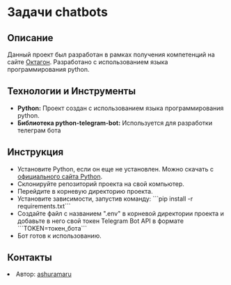 <body>
    <h1>Задачи chatbots</h1>
    <h2>Описание</h2>
    <p>Данный проект был разработан в рамках получения компетенций на сайте <a href="https://students.forus.ru/">Октагон</a>. Разработано с использованием языка программирования python.</p>
      <h2>Технологии и Инструменты</h2>
    <ul>
        <li><strong>Python:</strong> Проект создан с использованием языка программирования python.</li>
        <li><strong>Библиотека python-telegram-bot:</strong> Используется для разработки телеграм бота</li>
    </ul>
      <h2>Инструкция</h2>
    <ul>
        <li>Установите Python, если он еще не установлен. Можно скачать с <a href="https://www.python.org/downloads/">официального сайта Python</a>.</li>
        <li>Склонируйте репозиторий проекта на свой компьютер.</li>
        <li>Перейдите в корневую директорию проекта.</li>
        <li>Установите зависимости, запустив команду:
            ```pip install -r requirements.txt```
        </li>
        <li>Создайте файл с названием ".env" в корневой директории проекта и добавьте в него свой токен Telegram Bot API в формате 
            ```TOKEN=токен_бота```</li>
        <li>Бот готов к использованию.</li>
    </ul>
    <h2>Контакты</h2>
    <li>Автор: <a href="https://github.com/Ashurumaru/">ashuramaru</a></li>
</body>
